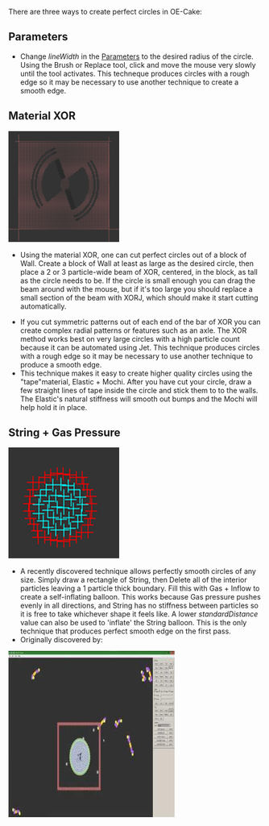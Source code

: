 There are three ways to create perfect circles in OE-Cake:

## Parameters

-   Change *lineWidth* in the [Parameters](/Parameters.md "Parameters") to the desired radius of the circle. Using the Brush or Replace tool, click and move the mouse very slowly until the tool activates. This techneque produces circles with a rough edge so it may be necessary to use another technique to create a smooth edge.

## Material XOR

<img src="/images/Screen%20Shot%202015-12-09%20at%2018.12.04.png" title="Material XOR being used to cut a complex radial shape" width="220" height="220" alt="Material XOR being used to cut a complex radial shape" />

-   Using the material XOR, one can cut perfect circles out of a block of Wall. Create a block of Wall at least as large as the desired circle, then place a 2 or 3 particle-wide beam of XOR, centered, in the block, as tall as the circle needs to be. If the circle is small enough you can drag the beam around with the mouse, but if it's too large you should replace a small section of the beam with XORJ, which should make it start cutting automatically.

<!-- -->

-   If you cut symmetric patterns out of each end of the bar of XOR you can create complex radial patterns or features such as an axle. The XOR method works best on very large circles with a high particle count because it can be automated using Jet. This technique produces circles with a rough edge so it may be necessary to use another technique to produce a smooth edge.
-   This technique makes it easy to create higher quality circles using the "tape"material, Elastic + Mochi. After you have cut your circle, draw a few straight lines of tape inside the circle and stick them to to the walls. The Elastic's natural stiffness will smooth out bumps and the Mochi will help hold it in place.

## String + Gas Pressure

<img src="/images/Screenshot%20from%202019-03-24%2013-23-41.png" title="The outside material is String and the inside material is Tensile. Notice how the circle is nearly perfect despite the low particle count. The four extra particles are the corner particles of the String square. This is a perfect way to create axles. " width="220" height="220" alt="The outside material is String and the inside material is Tensile. Notice how the circle is nearly perfect despite the low particle count. The four extra particles are the corner particles of the String square. This is a perfect way to create axles. " />

-   A recently discovered technique allows perfectly smooth circles of any size. Simply draw a rectangle of String, then Delete all of the interior particles leaving a 1 particle thick boundary. Fill this with Gas + Inflow to create a self-inflating balloon. This works because Gas pressure pushes evenly in all directions, and String has no stiffness between particles so it is free to take whichever shape it feels like. A lower *standardDistance* value can also be used to 'inflate' the String balloon. This is the only technique that produces perfect smooth edge on the first pass.
-   Originally discovered by:

<img src="/images/E%20L%20A%20S%20T%20I%20C%20OE%20Cake" title="E_L_A_S_T_I_C_OE_Cake" width="330" height="330" alt="E_L_A_S_T_I_C_OE_Cake" />
